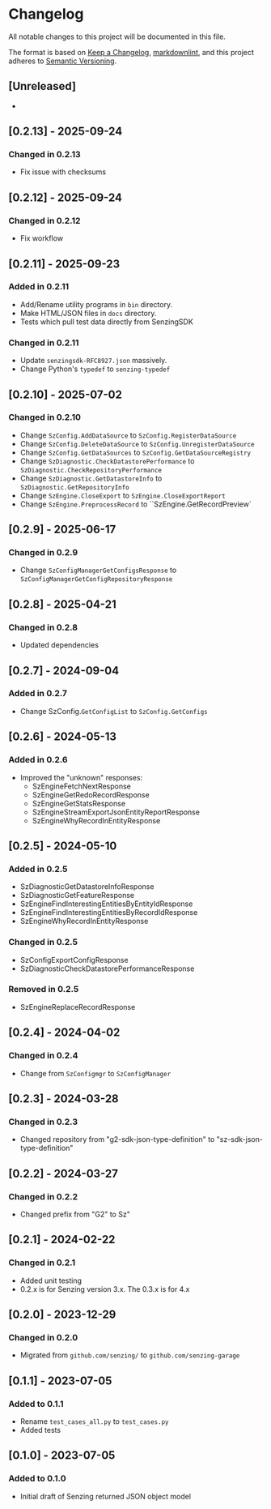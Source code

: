 # Changelog

All notable changes to this project will be documented in this file.

The format is based on [Keep a Changelog], [markdownlint],
and this project adheres to [Semantic Versioning].

## [Unreleased]

-

## [0.2.13] - 2025-09-24

### Changed in 0.2.13

- Fix issue with checksums

## [0.2.12] - 2025-09-24

### Changed in 0.2.12

- Fix workflow

## [0.2.11] - 2025-09-23

### Added in 0.2.11

- Add/Rename utility programs in `bin` directory.
- Make HTML/JSON files in `docs` directory.
- Tests which pull test data directly from SenzingSDK

### Changed in 0.2.11

- Update `senzingsdk-RFC8927.json` massively.
- Change Python's `typedef` to `senzing-typedef`

## [0.2.10] - 2025-07-02

### Changed in 0.2.10

- Change `SzConfig.AddDataSource` to `SzConfig.RegisterDataSource`
- Change `SzConfig.DeleteDataSource` to `SzConfig.UnregisterDataSource`
- Change `SzConfig.GetDataSources` to `SzConfig.GetDataSourceRegistry`
- Change `SzDiagnostic.CheckDatastorePerformance` to `SzDiagnostic.CheckRepositoryPerformance`
- Change `SzDiagnostic.GetDatastoreInfo` to `SzDiagnostic.GetRepositoryInfo`
- Change `SzEngine.CloseExport` to `SzEngine.CloseExportReport`
- Change `SzEngine.PreprocessRecord` to ``SzEngine.GetRecordPreview`

## [0.2.9] - 2025-06-17

### Changed in 0.2.9

- Change `SzConfigManagerGetConfigsResponse` to `SzConfigManagerGetConfigRepositoryResponse`

## [0.2.8] - 2025-04-21

### Changed in 0.2.8

- Updated dependencies

## [0.2.7] - 2024-09-04

### Added in 0.2.7

- Change SzConfig.`GetConfigList` to `SzConfig.GetConfigs`

## [0.2.6] - 2024-05-13

### Added in 0.2.6

- Improved the "unknown" responses:
  - SzEngineFetchNextResponse
  - SzEngineGetRedoRecordResponse
  - SzEngineGetStatsResponse
  - SzEngineStreamExportJsonEntityReportResponse
  - SzEngineWhyRecordInEntityResponse

## [0.2.5] - 2024-05-10

### Added in 0.2.5

- SzDiagnosticGetDatastoreInfoResponse
- SzDiagnosticGetFeatureResponse
- SzEngineFindInterestingEntitiesByEntityIdResponse
- SzEngineFindInterestingEntitiesByRecordIdResponse
- SzEngineWhyRecordInEntityResponse

### Changed in 0.2.5

- SzConfigExportConfigResponse
- SzDiagnosticCheckDatastorePerformanceResponse

### Removed in 0.2.5

- SzEngineReplaceRecordResponse

## [0.2.4] - 2024-04-02

### Changed in 0.2.4

- Change from `SzConfigmgr` to `SzConfigManager`

## [0.2.3] - 2024-03-28

### Changed in 0.2.3

- Changed repository from "g2-sdk-json-type-definition" to "sz-sdk-json-type-definition"

## [0.2.2] - 2024-03-27

### Changed in 0.2.2

- Changed prefix from "G2" to Sz"

## [0.2.1] - 2024-02-22

### Changed in 0.2.1

- Added unit testing
- 0.2.x is for Senzing version 3.x.  The 0.3.x is for 4.x

## [0.2.0] - 2023-12-29

### Changed in 0.2.0

- Migrated from `github.com/senzing/` to `github.com/senzing-garage`

## [0.1.1] - 2023-07-05

### Added to 0.1.1

- Rename `test_cases_all.py` to `test_cases.py`
- Added tests

## [0.1.0] - 2023-07-05

### Added to 0.1.0

- Initial draft of Senzing returned JSON object model

[Keep a Changelog]: https://keepachangelog.com/en/1.0.0/
[markdownlint]: https://dlaa.me/markdownlint/
[Semantic Versioning]: https://semver.org/spec/v2.0.0.html
